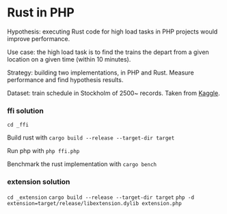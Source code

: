 # Rust in PHP

Hypothesis: executing Rust code for high load tasks in PHP projects would improve performance.

Use case: the high load task is to find the trains the depart from a given location on a given time (within 10 minutes).

Strategy: building two implementations, in PHP and Rust. Measure performance and find hypothesis results.

Dataset: train schedule in Stockholm of 2500~ records. Taken from [Kaggle](https://www.kaggle.com/datasets/abdeaitali/commuter-train-timetable).

### ffi solution
``cd _ffi``

Build rust with ``cargo build --release --target-dir target``

Run php with ``php ffi.php``

Benchmark the rust implementation with ``cargo bench``

### extension solution

``cd _extension``
``cargo build --release --target-dir target``
``php -d extension=target/release/libextension.dylib extension.php``
